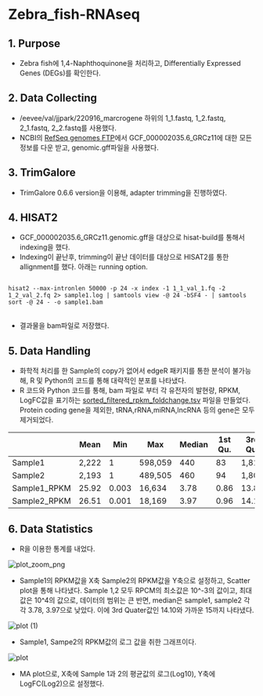 # Zebra_fish-RNAseq
## 1. Purpose
+ Zebra fish에 1,4-Naphthoquinone을 처리하고, Differentially Expressed Genes (DEGs)를 확인한다.

## 2. Data Collecting
+ /eevee/val/jjpark/220916_marcrogene 하위의 1_1.fastq, 1_2.fastq, 2_1.fastq, 2_2.fastq를 사용했다.
+ NCBI의 [RefSeq genomes FTP](https://ftp.ncbi.nlm.nih.gov/genomes/refseq/)에서 GCF_000002035.6_GRCz11에 대한 모든 정보를 다운 받고, genomic.gff파일을 사용했다.

## 3. TrimGalore
+ TrimGalore 0.6.6 version을 이용해, adapter trimming을 진행하였다. 

## 4. HISAT2
+ GCF_000002035.6_GRCz11.genomic.gff을 대상으로 hisat-build를 통해서 indexing을 했다. 
+ Indexing이 끝난후, trimming이 끝난 데이터를 대상으로 HISAT2를 통한 allignment를 했다. 아래는 running option.
<pre>
<code>
hisat2 --max-intronlen 50000 -p 24 -x index -1 1_1_val_1.fq -2 1_2_val_2.fq 2> sample1.log | samtools view -@ 24 -bSF4 - | samtools sort -@ 24 - -o sample1.bam
</code>
</pre>
+ 결과물을 bam파일로 저장했다. 

## 5. Data Handling
+ 화학적 처리를 한 Sample의 copy가 없어서 edgeR 패키지를 통한 분석이 불가능해, R 및 Python의 코드를 통해 대략적인 분포를 나타냈다. 
+ R 코드와 Python 코드를 통해, bam 파일로 부터 각 유전자의 발현량, RPKM, LogFC값을 표기하는 [sorted_filtered_rpkm_foldchange.tsv](https://github.com/Park-JungJoon/Zebra_fish-RNAseq/blob/main/Supplementary_data/sorted_filtered_rpkm_foldchange.tsv) 파일을 만들었다. Protein coding gene을 제외한, tRNA,rRNA,miRNA,lncRNA 등의 gene은 모두 제거되었다.

||Mean|Min|Max|Median|1st Qu.|3rd Qu.|
|-|-|-|-|-|-|-|
|Sample1|2,222|1|598,059|440|83|1,813|
|Sample2|2,193|1|489,505|460|94|1,808|
|Sample1_RPKM|25.92|0.003|16,634|3.78|0.86|13.86|
|Sample2_RPKM|26.51|0.001|18,169|3.97|0.96|14.10|

## 6. Data Statistics
+ R을 이용한 통계를 내었다. 

![plot_zoom_png](https://user-images.githubusercontent.com/97942772/191666472-dec46c5f-510f-4efa-b40a-48e6df9eb2b3.png)

+ Sample1의 RPKM값을 X축 Sample2의 RPKM값을 Y축으로 설정하고, Scatter plot을 통해 나타냈다. Sample 1,2 모두 RPCM의 최소값은 10^-3의 값이고, 최대값은 10^4의 값으로, 데이터의 범위는 큰 반면, median은 sample1, sample2 각각 3.78, 3.97으로 낮았다. 이에 3rd Quater값인 14.10와 가까운 15까지 나타냈다.

![plot (1)](https://user-images.githubusercontent.com/97942772/191673140-fd88bfda-8c53-4901-8f80-edec5e3739a8.png)

+ Sample1, Sampe2의 RPKM값의 로그 값을 취한 그래프이다.

![plot](https://user-images.githubusercontent.com/97942772/191673215-769d81a5-7791-42e5-8b4b-cfab80eb65d6.png)

+ MA plot으로, X축에 Sample 1과 2의 평균값의 로그(Log10), Y축에 LogFC(Log2)으로 설정했다. 

